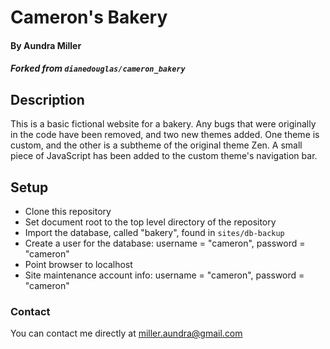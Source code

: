 # Cameron's Bakery

#### By Aundra Miller
##### Forked from `dianedouglas/cameron_bakery`

## Description

This is a basic fictional website for a bakery. Any bugs that were originally in the code have been removed, and two new themes added. One theme is custom, and the other is a subtheme of the original theme Zen. A small piece of JavaScript has been added to the custom theme's navigation bar.

## Setup

* Clone this repository
* Set document root to the top level directory of the repository
* Import the database, called "bakery", found in `sites/db-backup`
* Create a user for the database: username = "cameron", password = "cameron"
* Point browser to localhost
* Site maintenance account info: username = "cameron", password = "cameron"

### Contact
You can contact me directly at miller.aundra@gmail.com
